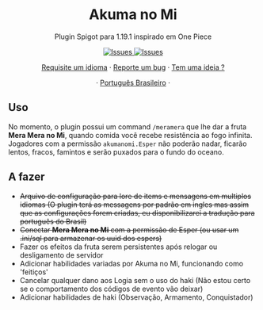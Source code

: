 <h1 align="center">Akuma no Mi</h1>

  <p align="center">Plugin Spigot para 1.19.1 inspirado em One Piece</p>

  <p align="center">
     <a href="https://github.com/rafaelfaustini/akumanomi/issues">
      <img alt="Issues" src="https://img.shields.io/github/issues/rafaelfaustini/akumanomi?color=f44336" />
    </a>
     <a href="https://github.com/rafaelfaustini/akumanomi/pulls">
      <img alt="Issues" src="https://img.shields.io/github/issues-pr/rafaelfaustini/akumanomi?color=f44336" />
    </a>
  </p>
  <p align="center">
   <a href="https://github.com/rafaelfaustini/akumanomi/issues/new?assignees=rafaelfaustini&labels=Documentation%2C+Translation&template=new-language-request.md&title=%5Btranslation%5D">Requisite um idioma</a>
     ·
    <a href="https://github.com/rafaelfaustini/akumanomi/issues/new?assignees=&labels=Bug+Fix&template=bug_report.md&title=%5Bbugfix%5D">Reporte um bug</a>
     ·
    <a href="https://github.com/rafaelfaustini/akumanomi/issues/new?assignees=&labels=feature&template=feature_request.md&title=%5Bfeature%5D">Tem uma ideia ?</a>
  </p>
  <p align="center">
    ·
    <a href="/docs/readme_pt-BR.md">Português Brasileiro</a>
    ·
  </p>

## Uso

No momento, o plugin possui um command `/meramera` que lhe dar a fruta **Mera Mera no Mi**, quando comida você recebe resistência ao fogo infinita.
Jogadores com a permissão `akumanomi.Esper` não poderão nadar, ficarão lentos, fracos, famintos e serão puxados para o fundo do oceano.

## A fazer

- ~~Arquivo de configuração para lore de items e mensagens em multiplos idiomas (O plugin terá as messagens por padrão em ingles mas assim que as configurações forem criadas, eu disponibilizarei a tradução para português do Brasil)~~
- ~~Conectar **Mera Mera no Mi** com a permissão de Esper (ou usar um .ini/sql para armazenar os uuid dos espers)~~
- Fazer os efeitos da fruta serem persistentes após relogar ou desligamento de servidor
- Adicionar habilidades variadas por Akuma no Mi, funcionando como 'feitiços'
- Cancelar qualquer dano aos Logia sem o uso do haki (Não estou certo se o comportamento dos códigos de evento vão deixar)
- Adicionar habilidades de haki (Observação, Armamento, Conquistador)
